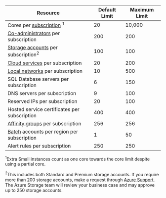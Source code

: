 Resource|Default Limit|Maximum Limit
---|---|---
Cores per [subscription](/documentation/articles/billing-buy-sign-up-azure-subscription/) <sup>1</sup>|20|10,000
[Co-administrators](/documentation/articles/billing-add-change-azure-subscription-administrator/) per subscription|200|200
[Storage accounts](/documentation/articles/storage-create-storage-account/) per subscription<sup>2</sup>|100|100
[Cloud services](/documentation/articles/cloud-services-choose-me/) per subscription|20|200
[Local networks](http://msdn.microsoft.com/zh-cn/library/jj157100.aspx) per subscription|10|500
SQL Database servers per subscription|6|150
DNS servers per subscription|9|100
Reserved IPs per subscription|20|100
Hosted service certificates per subscription|400|400
[Affinity groups](/documentation/articles/virtual-networks-migrate-to-regional-vnet/) per subscription|256|256
[Batch](/services/batch/) accounts per region per subscription|1|50
Alert rules per subscription|250|250

<sup>1</sup>Extra Small instances count as one core towards the core limit despite using a partial core.

<sup>2</sup>This includes both Standard and Premium storage accounts. If you require more than 200 storage accounts, make a request through [Azure Support](https://azure.microsoft.com/support/faq/). The Azure Storage team will review your business case and may approve up to 250 storage accounts. 
